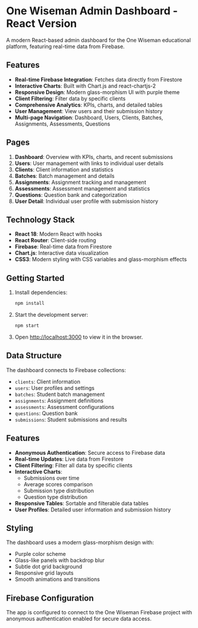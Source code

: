 # One Wiseman Admin Dashboard - React Version

A modern React-based admin dashboard for the One Wiseman educational platform, featuring real-time data from Firebase.

## Features

- **Real-time Firebase Integration**: Fetches data directly from Firestore
- **Interactive Charts**: Built with Chart.js and react-chartjs-2
- **Responsive Design**: Modern glass-morphism UI with purple theme
- **Client Filtering**: Filter data by specific clients
- **Comprehensive Analytics**: KPIs, charts, and detailed tables
- **User Management**: View users and their submission history
- **Multi-page Navigation**: Dashboard, Users, Clients, Batches, Assignments, Assessments, Questions

## Pages

1. **Dashboard**: Overview with KPIs, charts, and recent submissions
2. **Users**: User management with links to individual user details
3. **Clients**: Client information and statistics
4. **Batches**: Batch management and details
5. **Assignments**: Assignment tracking and management
6. **Assessments**: Assessment management and statistics
7. **Questions**: Question bank and categorization
8. **User Detail**: Individual user profile with submission history

## Technology Stack

- **React 18**: Modern React with hooks
- **React Router**: Client-side routing
- **Firebase**: Real-time data from Firestore
- **Chart.js**: Interactive data visualization
- **CSS3**: Modern styling with CSS variables and glass-morphism effects

## Getting Started

1. Install dependencies:
   ```bash
   npm install
   ```

2. Start the development server:
   ```bash
   npm start
   ```

3. Open [http://localhost:3000](http://localhost:3000) to view it in the browser.

## Data Structure

The dashboard connects to Firebase collections:
- `clients`: Client information
- `users`: User profiles and settings
- `batches`: Student batch management
- `assignments`: Assignment definitions
- `assessments`: Assessment configurations
- `questions`: Question bank
- `submissions`: Student submissions and results

## Features

- **Anonymous Authentication**: Secure access to Firebase data
- **Real-time Updates**: Live data from Firestore
- **Client Filtering**: Filter all data by specific clients
- **Interactive Charts**: 
  - Submissions over time
  - Average scores comparison
  - Submission type distribution
  - Question type distribution
- **Responsive Tables**: Sortable and filterable data tables
- **User Profiles**: Detailed user information and submission history

## Styling

The dashboard uses a modern glass-morphism design with:
- Purple color scheme
- Glass-like panels with backdrop blur
- Subtle dot grid background
- Responsive grid layouts
- Smooth animations and transitions

## Firebase Configuration

The app is configured to connect to the One Wiseman Firebase project with anonymous authentication enabled for secure data access.
